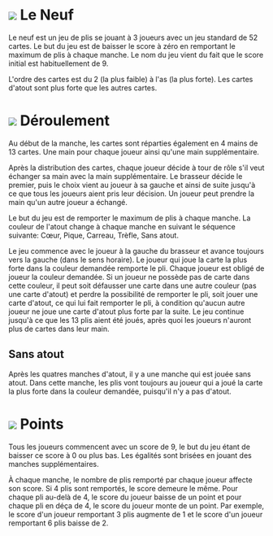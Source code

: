# ![](icon-cards) Le Neuf
Le neuf est un jeu de plis se jouant à 3 joueurs avec un jeu standard
de 52 cartes. Le but du jeu est de baisser le score à zéro en
remportant le maximum de plis à chaque manche. Le nom du jeu vient
du fait que le score initial est habituellement de 9.

L'ordre des cartes est du 2 (la plus faible) à l'as (la plus forte).
Les cartes d'atout sont plus forte que les autres cartes.


# ![](icon-cards) Déroulement
Au début de la manche, les cartes sont réparties également en 4 mains
de 13 cartes. Une main pour chaque joueur ainsi qu'une main
supplémentaire.

Après la distribution des cartes, chaque joueur décide à tour de rôle
s'il veut échanger sa main avec la main supplémentaire. Le brasseur
décide le premier, puis le choix vient au joueur à sa gauche et ainsi
de suite jusqu'à ce que tous les joueurs aient pris leur décision.
Un joueur peut prendre la main qu'un autre joueur a échangé.

Le but du jeu est de remporter le maximum de plis à chaque manche.
La couleur de l'atout change à chaque manche en suivant le séquence
suivante: Cœur, Pique, Carreau, Trèfle, Sans atout.

Le jeu commence avec le joueur à la gauche du brasseur et avance
toujours vers la gauche (dans le sens horaire). Le joueur qui joue la
carte la plus forte dans la couleur demandée remporte le pli.
Chaque joueur est obligé de joueur la couleur demandée. Si un joueur
ne possède pas de carte dans cette couleur, il peut soit défausser une
carte dans une autre couleur (pas une carte d'atout) et perdre la
possibilité de remporter le pli, soit jouer une carte d'atout, ce qui
lui fait remporter le pli, à condition qu'aucun autre joueur ne
joue une carte d'atout plus forte par la suite. Le jeu continue
jusqu'à ce que les 13 plis aient été joués, après quoi les joueurs
n'auront plus de cartes dans leur main.

## Sans atout
Après les quatres manches d'atout, il y a une manche qui est jouée
sans atout. Dans cette manche, les plis vont toujours au joueur qui
a joué la carte la plus forte dans la couleur demandée, puisqu'il
n'y a pas d'atout.


# ![](icon-book) Points
Tous les joueurs commencent avec un score de 9, le but du jeu étant
de baisser ce score à 0 ou plus bas. Les égalités sont brisées
en jouant des manches supplémentaires.

À chaque manche, le nombre de plis remporté par chaque joueur affecte
son score. Si 4 plis sont remportés, le score demeure le même. Pour
chaque pli au-delà de 4, le score du joueur baisse de un point et pour
chaque pli en déça de 4, le score du joueur monte de un point. Par
exemple, le score d'un joueur remportant 3 plis augmente de 1 et le
score d'un joueur remportant 6 plis baisse de 2.
